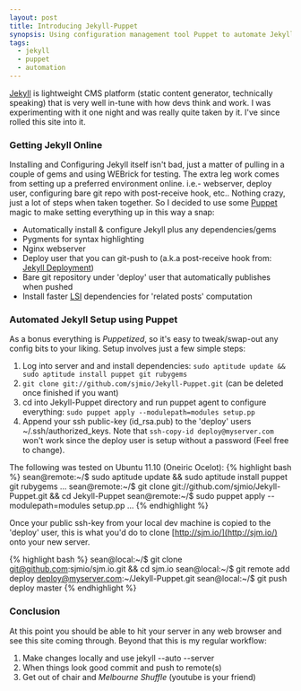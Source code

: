 ```yaml
---
layout: post
title: Introducing Jekyll-Puppet
synopsis: Using configuration management tool Puppet to automate Jekyll installations.
tags:
  - jekyll
  - puppet
  - automation
---
```

[Jekyll](http://jekyllrb.com/) is lightweight CMS platform (static content generator, technically speaking) that is very well in-tune with how devs think and work. I was experimenting with it one night and was really quite taken by it. I've since rolled this site into it.


### Getting Jekyll Online

Installing and Configuring Jekyll itself isn't bad, just a matter of pulling in a couple of gems and using WEBrick for testing.  The extra leg work comes from setting up a preferred environment online. i.e.- webserver, deploy user, configuring bare git repo with post-receive hook, etc..  Nothing crazy, just a lot of steps when taken together.  So I decided to use some [Puppet](http://docs.puppetlabs.com/) magic to make setting everything up in this way a snap:

* Automatically install &amp; configure Jekyll plus any dependencies/gems
* Pygments for syntax highlighting
* Nginx webserver
* Deploy user that you can git-push to (a.k.a post-receive hook from: [Jekyll Deployment](https://github.com/mojombo/jekyll/wiki/Deployment))
* Bare git repository under 'deploy' user that automatically publishes when pushed
* Install faster [LSI](http://en.wikipedia.org/wiki/Latent_semantic_indexing) dependencies for 'related posts' computation

<!-- more -->

### Automated Jekyll Setup using Puppet

As a bonus everything is _Puppetized_, so it's easy to tweak/swap-out any config bits to your liking. Setup involves just a few simple steps:

1. Log into server and and install dependencies:
   `sudo aptitude update && sudo aptitude install puppet git rubygems`
2. `git clone git://github.com/sjmio/Jekyll-Puppet.git` (can be deleted once finished if you want)
3. cd into Jekyll-Puppet directory and run puppet agent to configure everything:
   `sudo puppet apply --modulepath=modules setup.pp`
4. Append your ssh public-key (id_rsa.pub) to the 'deploy' users ~/.ssh/authorized_keys. Note that `ssh-copy-id deploy@myserver.com` won't work since the deploy user is setup without a password (Feel free to change).

The following was tested on Ubuntu 11.10 (Oneiric Ocelot):
{% highlight bash %}
sean@remote:~/$ sudo aptitude update && sudo aptitude install puppet git rubygems
...
sean@remote:~/$ git clone git://github.com/sjmio/Jekyll-Puppet.git && cd Jekyll-Puppet
sean@remote:~/$ sudo puppet apply --modulepath=modules setup.pp
...
{% endhighlight %}

Once your public ssh-key from your local dev machine is copied to the 'deploy' user, this is what you'd do to clone [http://sjm.io/](http://sjm.io/) onto your new server.

{% highlight bash %}
sean@local:~/$ git clone git@github.com:sjmio/sjm.io.git && cd sjm.io
sean@local:~/$ git remote add deploy deploy@myserver.com:~/Jekyll-Puppet.git
sean@local:~/$ git push deploy master
{% endhighlight %}

### Conclusion

At this point you should be able to hit your server in any web browser and see this site coming through.  Beyond that this is my regular workflow:

1. Make changes locally and use jekyll --auto --server
2. When things look good commit and push to remote(s)
3. Get out of chair and _Melbourne Shuffle_ (youtube is your friend)


